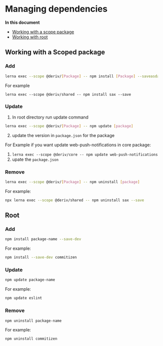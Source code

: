 # Managing dependencies

**In this document**

-   [Working with a scope package](#working-with-a-scoped-package)
-   [Working with root](#working-with-root)

## Working with a Scoped package

### Add

```sh
lerna exec --scope @deriv/[Package] -- npm install [Package] --saveasdasdasd
```

For example

```
lerna exec --scope @deriv/shared -- npm install sax --save
```

### Update

1. In root directory run update command

```sh
lerna exec --scope @deriv/[Package] -- npm update [package]
```

2. update the version in `package.json` for the package

For Example if you want update web-push-notifications in core package:

1. `lerna exec --scope @deriv/core -- npm update web-push-notifications`
2. upate the `package.json`

### Remove

```sh
lerna exec --scope @deriv/[Package] -- npm uninstall [package]
```

For example:

```sh
npx lerna exec --scope @deriv/shared -- npm uninstall sax --save
```

## Root

### Add

```sh
npm install package-name --save-dev
```

For example:

```sh
npm install --save-dev commitizen
```

### Update

```sh
npm update package-name
```

For example:

```sh
npm update eslint
```

### Remove

```sh
npm uninstall package-name
```

For example:

```sh
npm uninstall commitizen
```
